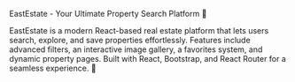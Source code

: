 EastEstate - Your Ultimate Property Search Platform 🏡

EastEstate is a modern React-based real estate platform that lets users search, explore, and save properties effortlessly. Features include advanced filters, an interactive image gallery, a favorites system, and dynamic property pages. Built with React, Bootstrap, and React Router for a seamless experience. 🚀
